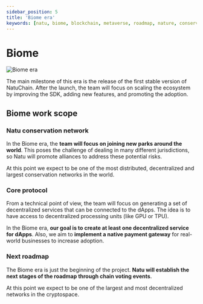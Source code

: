 ```yaml
---
sidebar_position: 5
title: 'Biome era'
keywords: [natu, biome, blockchain, metaverse, roadmap, nature, conservation]
---
```


# Biome

![Biome era](/img/biome.png)


The main milestone of this era is the release of the first stable version of NatuChain. After the launch, the team will focus on scaling the ecosystem by improving the SDK, adding new features, and promoting the adoption.


## Biome work scope

### Natu conservation network

In the Biome era, the **team will focus on joining new parks around the world**. This poses the challenge of dealing in many different jurisdictions, so Natu will promote alliances to address these potential risks.

At this point we expect to be one of the most distributed, decentralized and largest conservation networks in the world.

### Core protocol

From a technical point of view, the team will focus on generating a set of decentralized services that can be connected to the dApps. The idea is to have access to decentralized processing units (like GPU or TPU).

In the Biome era, **our goal is to create at least one decentralized service for dApps**. Also, we aim to **implement a native payment gateway** for real-world businesses to increase adoption.

### Next roadmap

The Biome era is just the beginning of the project. **Natu will establish the next stages of the roadmap through chain voting events**.

At this point we expect to be one of the largest and most decentralized networks in the cryptospace.